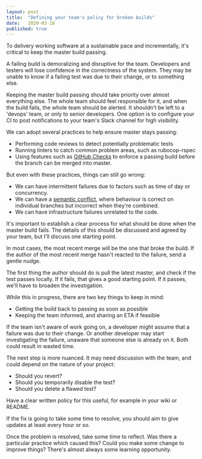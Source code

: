 ```yaml
---
layout: post
title:  "Defining your team's policy for broken builds"
date:   2020-03-16
published: true
---
```

To delivery working software at a sustainable pace and incrementally, it's critical to keep the master build passing.

A failing build is demoralizing and disruptive for the team.
Developers and testers will lose confidence in the correctness of the system.
They may be unable to know if a failing test was due to their change, or to something else.

Keeping the master build passing should take priority over almost everything else.
The whole team should feel responsible for it, and when the build fails, the whole team should be alerted.
It shouldn't be left to a 'devops' team, or only to senior developers.
One option is to configure your CI to post notifications to your team's Slack channel for high visibility.

We can adopt several practices to help ensure master stays passing:

- Performing code reviews to detect potentially problematic tests
- Running linters to catch common problem areas, such as rubocop-rspec
- Using features such as [GitHub Checks] to enforce a passing build before the branch can be merged into master.

[GitHub Checks]: https://developer.github.com/v3/checks/
[rubocop-rspec]: https://github.com/rubocop-hq/rubocop-rspec

But even with these practices, things can still go wrong:

- We can have intermittent failures due to factors such as time of day or concurrency.
- We can have a [semantic conflict], where behaviour is correct on individual branches but incorrect when they're combined.
- We can have infrastructure failures unrelated to the code.

[semantic conflict]: https://www.martinfowler.com/bliki/SemanticConflict.html

It's important to establish a clear process for what should be done when the master build fails.
The details of this should be discussed and agreed by your team, but I'll discuss one starting point.

In most cases, the most recent merge will be the one that broke the build.
If the author of the most recent merge hasn't reacted to the failure, send a gentle nudge.

The first thing the author should do is pull the latest master, and check if the test passes locally.
If it fails, that gives a good starting point. If it passes, we'll have to broaden the investigation.

While this in progress, there are two key things to keep in mind:

- Getting the build back to passing as soon as possible
- Keeping the team informed, and sharing an ETA if feasible

If the team isn't aware of work going on, a developer might assume that a failure was due to their change.
Or another developer may start investigating the failure, unaware that someone else is already on it.
Both could result in wasted time.

The next step is more nuanced. It may need discussion with the team, and could depend on the nature of your project:

- Should you revert?
- Should you temporarily disable the test?
- Should you delete a flawed test?

Have a clear written policy for this useful, for example in your wiki or README.

If the fix is going to take some time to resolve, you should aim to give updates at least every hour or so.

Once the problem is resolved, take some time to reflect.
Was there a particular practice which caused this? Could you make some change to improve things?
There's almost always some learning opportunity.
